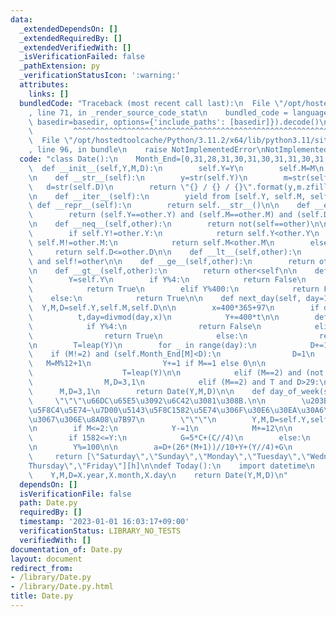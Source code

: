 ```yaml
---
data:
  _extendedDependsOn: []
  _extendedRequiredBy: []
  _extendedVerifiedWith: []
  _isVerificationFailed: false
  _pathExtension: py
  _verificationStatusIcon: ':warning:'
  attributes:
    links: []
  bundledCode: "Traceback (most recent call last):\n  File \"/opt/hostedtoolcache/Python/3.11.2/x64/lib/python3.11/site-packages/onlinejudge_verify/documentation/build.py\"\
    , line 71, in _render_source_code_stat\n    bundled_code = language.bundle(stat.path,\
    \ basedir=basedir, options={'include_paths': [basedir]}).decode()\n          \
    \         ^^^^^^^^^^^^^^^^^^^^^^^^^^^^^^^^^^^^^^^^^^^^^^^^^^^^^^^^^^^^^^^^^^^^^^^^^^^^^^^^^\n\
    \  File \"/opt/hostedtoolcache/Python/3.11.2/x64/lib/python3.11/site-packages/onlinejudge_verify/languages/python.py\"\
    , line 96, in bundle\n    raise NotImplementedError\nNotImplementedError\n"
  code: "class Date():\n    Month_End=[0,31,28,31,30,31,30,31,31,30,31,30,31]\n  \
    \  def __init__(self,Y,M,D):\n        self.Y=Y\n        self.M=M\n        self.D=D\n\
    \n    def __str__(self):\n        y=str(self.Y)\n        m=str(self.M)\n     \
    \   d=str(self.D)\n        return \"{} / {} / {}\".format(y,m.zfill(2),d.zfill(2))\n\
    \n    def __iter__(self):\n        yield from [self.Y, self.M, self.D]\n\n   \
    \ def __repr__(self):\n        return self.__str__()\n\n    def __eq__(self,other):\n\
    \        return (self.Y==other.Y) and (self.M==other.M) and (self.D==other.D)\n\
    \n    def __neq__(self,other):\n        return not(self==other)\n\n    def __le__(self,other):\n\
    \        if self.Y!=other.Y:\n            return self.Y<other.Y\n        elif\
    \ self.M!=other.M:\n            return self.M<other.M\n        else:\n       \
    \     return self.D<=other.D\n\n    def __lt__(self,other):\n        return self<=other\
    \ and self!=other\n\n    def __ge__(self,other):\n        return other<=self\n\
    \n    def __gt__(self,other):\n        return other<self\n\n    def is_leap_year(self):\n\
    \        Y=self.Y\n        if Y%4:\n            return False\n        elif Y%100:\n\
    \            return True\n        elif Y%400:\n            return False\n    \
    \    else:\n            return True\n\n    def next_day(self, day=1):\n      \
    \  Y,M,D=self.Y,self.M,self.D\n\n        x=400*365+97\n        if day>=x:\n  \
    \          t,day=divmod(day,x)\n            Y+=400*t\n\n        def leap(Y):\n\
    \            if Y%4:\n                return False\n            elif Y%100:\n\
    \                return True\n            else:\n                return (Y%400)==0\n\
    \n        T=leap(Y)\n        for _ in range(day):\n            D+=1\n        \
    \    if (M!=2) and (self.Month_End[M]<D):\n                D=1\n             \
    \   M=M%12+1\n                Y+=1 if M==1 else 0\n\n                if M==1:\n\
    \                    T=leap(Y)\n\n            elif (M==2) and (not T) and D>28:\n\
    \                M,D=3,1\n            elif (M==2) and T and D>29:\n          \
    \      M,D=3,1\n        return Date(Y,M,D)\n\n    def day_of_week(self):\n   \
    \     \"\"\"\u66DC\u65E5\u3092\u6C42\u3081\u308B.\n\n        \u203B\u7D00\u5143\
    \u5F8C4\u5E74~\u7D00\u5143\u5F8C1582\u5E74\u306F\u30E6\u30EA\u30A6\u30B9\u6B74\
    \u3067\u306E\u8A08\u7B97\n        \"\"\"\n        Y,M,D=self.Y,self.M,self.D\n\
    \n        if M<=2:\n            Y-=1\n            M+=12\n\n        C=Y//100\n\
    \        if 1582<=Y:\n            G=5*C+(C//4)\n        else:\n            G=6*C+5\n\
    \n        Y%=100\n\n        a=D+(26*(M+1))//10+Y+(Y//4)+G\n        h=a%7\n   \
    \     return [\"Saturday\",\"Sunday\",\"Monday\",\"Tuesday\",\"Wednesday\",\"\
    Thursday\",\"Friday\"][h]\n\ndef Today():\n    import datetime\n    X=datetime.datetime.now()\n\
    \    Y,M,D=X.year,X.month,X.day\n    return Date(Y,M,D)\n"
  dependsOn: []
  isVerificationFile: false
  path: Date.py
  requiredBy: []
  timestamp: '2023-01-01 16:03:17+09:00'
  verificationStatus: LIBRARY_NO_TESTS
  verifiedWith: []
documentation_of: Date.py
layout: document
redirect_from:
- /library/Date.py
- /library/Date.py.html
title: Date.py
---
```

